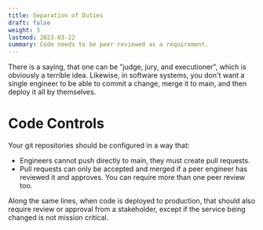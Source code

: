 ```yaml
---
title: Separation of Duties
draft: false
weight: 3
lastmod: 2023-03-22
summary: Code needs to be peer reviewed as a requirement.
---
```


There is a saying, that one can be "judge, jury, and executioner", which is obviously 
a terrible idea.  Likewise, in software systems, you don't want a single engineer to 
be able to commit a change, merge it to main, and then deploy it all by themselves.

# Code Controls

Your git repositories should be configured in a way that:
* Engineers cannot push directly to main, they must create pull requests.
* Pull requests can only be accepted and merged if a peer engineer has reviewed it 
  and approves.  You can require more than one peer review too.

Along the same lines, when code is deployed to production, that should also require
review or approval from a stakeholder, except if the service being changed is not
mission critical.
